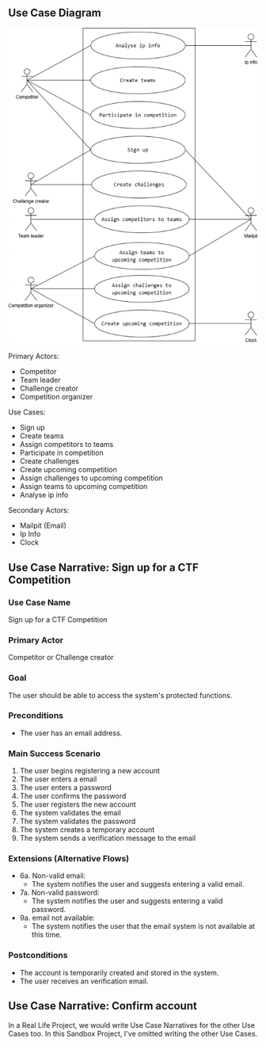 ## Use Case Diagram

![Use Case Diagram](images/use-case-diagram.png)

Primary Actors:
- Competitor
- Team leader
- Challenge creator
- Competition organizer

Use Cases:
- Sign up
- Create teams
- Assign competitors to teams
- Participate in competition
- Create challenges
- Create upcoming competition
- Assign challenges to upcoming competition
- Assign teams to upcoming competition
- Analyse ip info

Secondary Actors:
- Mailpit (Email)
- Ip Info
- Clock

## Use Case Narrative: Sign up for a CTF Competition

### Use Case Name
Sign up for a CTF Competition

### Primary Actor
Competitor or Challenge creator

### Goal
The user should be able to access the system's protected functions.

### Preconditions
- The user has an email address.

### Main Success Scenario
1. The user begins registering a new account
2. The user enters a email
3. The user enters a password
4. The user confirms the password
5. The user registers the new account
6. The system validates the email
7. The system validates the password
8. The system creates a temporary account
9. The system sends a verification message to the email

### Extensions (Alternative Flows)
- 6a. Non-valid email:
    - The system notifies the user and suggests entering a valid email.
- 7a. Non-valid password:
    - The system notifies the user and suggests entering a valid password.
- 9a. email not available:
    - The system notifies the user that the email system is not available at this time.

### Postconditions
- The account is temporarily created and stored in the system.
- The user receives an verification email.

## Use Case Narrative: Confirm account

In a Real Life Project, we would write Use Case Narratives for the other Use Cases too. In this Sandbox Project, I've omitted writing the other Use Cases.
